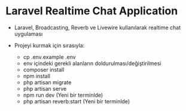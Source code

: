 # Laravel Realtime Chat Application

- Laravel, Broadcasting, Reverb ve Livewire kullanılarak realtime chat uygulaması 

- Projeyi kurmak için sırasıyla:
    - cp .env.example .env
    - env içindeki gerekli alanların doldurulması/değiştirilmesi
    - composer install
    - npm install
    - php artisan migrate
    - php artisan serve
    - npm run dev (Yeni bir terminlde)
    - php artisan reverb:start (Yeni bir terminlde)
